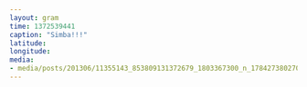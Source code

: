 ```yaml
---
layout: gram
time: 1372539441
caption: "Simba!!!"
latitude: 
longitude: 
media:
- media/posts/201306/11355143_853809131372679_1803367300_n_17842738027000351.jpg
---
```

